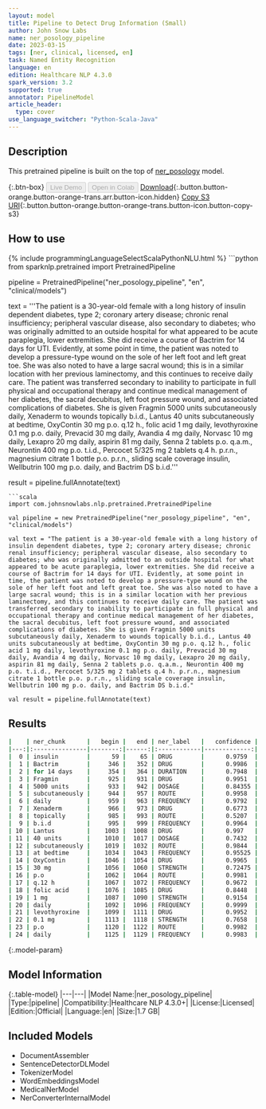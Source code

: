 ```yaml
---
layout: model
title: Pipeline to Detect Drug Information (Small)
author: John Snow Labs
name: ner_posology_pipeline
date: 2023-03-15
tags: [ner, clinical, licensed, en]
task: Named Entity Recognition
language: en
edition: Healthcare NLP 4.3.0
spark_version: 3.2
supported: true
annotator: PipelineModel
article_header:
  type: cover
use_language_switcher: "Python-Scala-Java"
---
```


## Description

This pretrained pipeline is built on the top of [ner_posology](https://nlp.johnsnowlabs.com/2021/03/31/ner_posology_en.html) model.

{:.btn-box}
<button class="button button-orange" disabled>Live Demo</button>
<button class="button button-orange" disabled>Open in Colab</button>
[Download](https://s3.amazonaws.com/auxdata.johnsnowlabs.com/clinical/models/ner_posology_pipeline_en_4.3.0_3.2_1678870040871.zip){:.button.button-orange.button-orange-trans.arr.button-icon.hidden}
[Copy S3 URI](s3://auxdata.johnsnowlabs.com/clinical/models/ner_posology_pipeline_en_4.3.0_3.2_1678870040871.zip){:.button.button-orange.button-orange-trans.button-icon.button-copy-s3}

## How to use



<div class="tabs-box" markdown="1">
{% include programmingLanguageSelectScalaPythonNLU.html %}
```python
from sparknlp.pretrained import PretrainedPipeline

pipeline = PretrainedPipeline("ner_posology_pipeline", "en", "clinical/models")

text = '''The patient is a 30-year-old female with a long history of insulin dependent diabetes, type 2; coronary artery disease; chronic renal insufficiency; peripheral vascular disease, also secondary to diabetes; who was originally admitted to an outside hospital for what appeared to be acute paraplegia, lower extremities. She did receive a course of Bactrim for 14 days for UTI. Evidently, at some point in time, the patient was noted to develop a pressure-type wound on the sole of her left foot and left great toe. She was also noted to have a large sacral wound; this is in a similar location with her previous laminectomy, and this continues to receive daily care. The patient was transferred secondary to inability to participate in full physical and occupational therapy and continue medical management of her diabetes, the sacral decubitus, left foot pressure wound, and associated complications of diabetes. She is given Fragmin 5000 units subcutaneously daily, Xenaderm to wounds topically b.i.d., Lantus 40 units subcutaneously at bedtime, OxyContin 30 mg p.o. q.12 h., folic acid 1 mg daily, levothyroxine 0.1 mg p.o. daily, Prevacid 30 mg daily, Avandia 4 mg daily, Norvasc 10 mg daily, Lexapro 20 mg daily, aspirin 81 mg daily, Senna 2 tablets p.o. q.a.m., Neurontin 400 mg p.o. t.i.d., Percocet 5/325 mg 2 tablets q.4 h. p.r.n., magnesium citrate 1 bottle p.o. p.r.n., sliding scale coverage insulin, Wellbutrin 100 mg p.o. daily, and Bactrim DS b.i.d.'''

result = pipeline.fullAnnotate(text)
```
```scala
import com.johnsnowlabs.nlp.pretrained.PretrainedPipeline

val pipeline = new PretrainedPipeline("ner_posology_pipeline", "en", "clinical/models")

val text = "The patient is a 30-year-old female with a long history of insulin dependent diabetes, type 2; coronary artery disease; chronic renal insufficiency; peripheral vascular disease, also secondary to diabetes; who was originally admitted to an outside hospital for what appeared to be acute paraplegia, lower extremities. She did receive a course of Bactrim for 14 days for UTI. Evidently, at some point in time, the patient was noted to develop a pressure-type wound on the sole of her left foot and left great toe. She was also noted to have a large sacral wound; this is in a similar location with her previous laminectomy, and this continues to receive daily care. The patient was transferred secondary to inability to participate in full physical and occupational therapy and continue medical management of her diabetes, the sacral decubitus, left foot pressure wound, and associated complications of diabetes. She is given Fragmin 5000 units subcutaneously daily, Xenaderm to wounds topically b.i.d., Lantus 40 units subcutaneously at bedtime, OxyContin 30 mg p.o. q.12 h., folic acid 1 mg daily, levothyroxine 0.1 mg p.o. daily, Prevacid 30 mg daily, Avandia 4 mg daily, Norvasc 10 mg daily, Lexapro 20 mg daily, aspirin 81 mg daily, Senna 2 tablets p.o. q.a.m., Neurontin 400 mg p.o. t.i.d., Percocet 5/325 mg 2 tablets q.4 h. p.r.n., magnesium citrate 1 bottle p.o. p.r.n., sliding scale coverage insulin, Wellbutrin 100 mg p.o. daily, and Bactrim DS b.i.d."

val result = pipeline.fullAnnotate(text)
```
</div>

## Results

```bash
|    | ner_chunk      |   begin |   end | ner_label   |   confidence |
|---:|:---------------|--------:|------:|:------------|-------------:|
|  0 | insulin        |      59 |    65 | DRUG        |      0.9759  |
|  1 | Bactrim        |     346 |   352 | DRUG        |      0.9986  |
|  2 | for 14 days    |     354 |   364 | DURATION    |      0.7948  |
|  3 | Fragmin        |     925 |   931 | DRUG        |      0.9951  |
|  4 | 5000 units     |     933 |   942 | DOSAGE      |      0.84355 |
|  5 | subcutaneously |     944 |   957 | ROUTE       |      0.9958  |
|  6 | daily          |     959 |   963 | FREQUENCY   |      0.9792  |
|  7 | Xenaderm       |     966 |   973 | DRUG        |      0.6773  |
|  8 | topically      |     985 |   993 | ROUTE       |      0.5207  |
|  9 | b.i.d          |     995 |   999 | FREQUENCY   |      0.9964  |
| 10 | Lantus         |    1003 |  1008 | DRUG        |      0.997   |
| 11 | 40 units       |    1010 |  1017 | DOSAGE      |      0.7432  |
| 12 | subcutaneously |    1019 |  1032 | ROUTE       |      0.9844  |
| 13 | at bedtime     |    1034 |  1043 | FREQUENCY   |      0.95525 |
| 14 | OxyContin      |    1046 |  1054 | DRUG        |      0.9965  |
| 15 | 30 mg          |    1056 |  1060 | STRENGTH    |      0.72475 |
| 16 | p.o            |    1062 |  1064 | ROUTE       |      0.9981  |
| 17 | q.12 h         |    1067 |  1072 | FREQUENCY   |      0.9672  |
| 18 | folic acid     |    1076 |  1085 | DRUG        |      0.8448  |
| 19 | 1 mg           |    1087 |  1090 | STRENGTH    |      0.9154  |
| 20 | daily          |    1092 |  1096 | FREQUENCY   |      0.9999  |
| 21 | levothyroxine  |    1099 |  1111 | DRUG        |      0.9952  |
| 22 | 0.1 mg         |    1113 |  1118 | STRENGTH    |      0.7658  |
| 23 | p.o            |    1120 |  1122 | ROUTE       |      0.9982  |
| 24 | daily          |    1125 |  1129 | FREQUENCY   |      0.9983  |
```

{:.model-param}
## Model Information

{:.table-model}
|---|---|
|Model Name:|ner_posology_pipeline|
|Type:|pipeline|
|Compatibility:|Healthcare NLP 4.3.0+|
|License:|Licensed|
|Edition:|Official|
|Language:|en|
|Size:|1.7 GB|

## Included Models

- DocumentAssembler
- SentenceDetectorDLModel
- TokenizerModel
- WordEmbeddingsModel
- MedicalNerModel
- NerConverterInternalModel